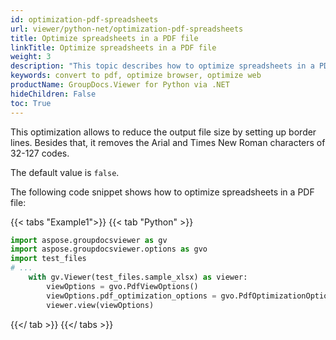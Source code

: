 ```yaml
---
id: optimization-pdf-spreadsheets
url: viewer/python-net/optimization-pdf-spreadsheets
title: Optimize spreadsheets in a PDF file
linkTitle: Optimize spreadsheets in a PDF file
weight: 3
description: "This topic describes how to optimize spreadsheets in a PDF file using the GroupDocs.Viewer .NET API ."
keywords: convert to pdf, optimize browser, optimize web
productName: GroupDocs.Viewer for Python via .NET
hideChildren: False
toc: True
---
```

This optimization allows to reduce the output file size by setting up border lines. Besides that, it removes the Arial and Times New Roman characters of 32-127 codes.

The default value is `false`.


The following code snippet shows how to optimize spreadsheets in a PDF file:

{{< tabs "Example1">}}
{{< tab "Python" >}}
```python
import aspose.groupdocsviewer as gv
import aspose.groupdocsviewer.options as gvo
import test_files
# ...
    with gv.Viewer(test_files.sample_xlsx) as viewer:
        viewOptions = gvo.PdfViewOptions()
        viewOptions.pdf_optimization_options = gvo.PdfOptimizationOptions(optimize_spreadsheets = true)
        viewer.view(viewOptions)
```
{{</ tab >}}
{{</ tabs >}}



